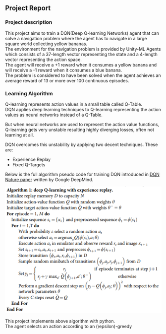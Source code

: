 [//]: # (Image References)

[image4]: https://github.com/sseuraeki/DQN_Navigation/blob/master/images/image4.png "Algorithm"

[//]: # (Links)
[paper1]: https://storage.googleapis.com/deepmind-media/dqn/DQNNaturePaper.pdf

## Project Report

### Project description

This project aims to train a DQN(Deep Q-learning Networks) agent that can solve a navigation problem where the agent has to navigate in a large square world collecting yellow bananas.
<br>The environment for the navigation problem is provided by Unity-ML Agents which consists of a 37-length vector representing the state and a 4-length vector representing the action space.
<br>The agent will receive a +1 reward when it consumes a yellow banana and will receive a -1 reward when it consumes a blue banana.
<br>The problem is considered to have been solved when the agent achieves an average reward of 13 or more over 100 continuous episodes.

### Learning Algorithm

Q-learning represents action values in a small table called Q-Table.
<br>DQN applies deep learning techniques to Q-learning representing the action values as neural networks instead of a Q-Table.

But when neural networks are used to represent the action value functions, Q-learning gets very unstable resulting highly diverging losses, often not learning at all.

DQN overcomes this unstability by applying two decent techniques. These are:
* Experience Replay
* Fixed Q-Targets

Below is the full algorithm pseudo code for training DQN introduced in [DQN Nature paper][paper1] written by Google DeepMind.

![Kernel][image4]

This project implements above algorithm with python.
<br>The agent selects an action according to an \(\epsilon\)-greedy